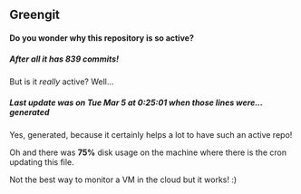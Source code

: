 ## Greengit

#### Do you wonder why this repository is so active?

##### After all it has 839 commits!

But is it *really* active? Well...

##### Last update was on Tue Mar 5 at 0:25:01 when those lines were... generated

Yes, generated, because it certainly helps a lot to have such an active repo!

Oh and there was **75%** disk usage on the machine
where there is the cron updating this file.

Not the best way to monitor a VM in the cloud but it works! :)
